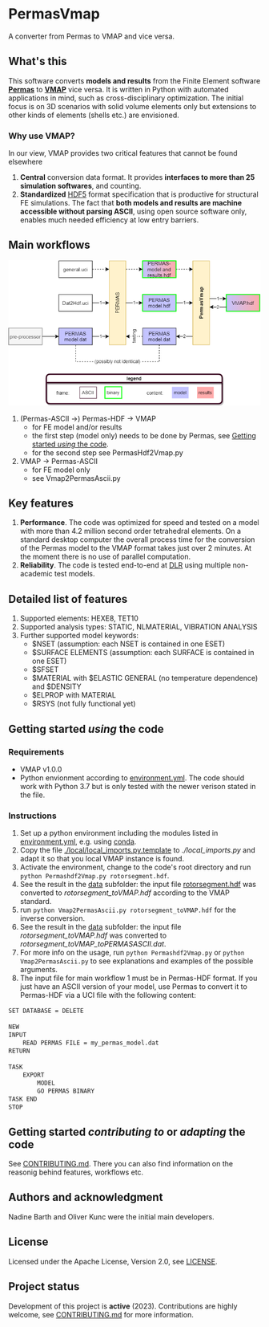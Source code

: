 # PermasVmap

A converter from Permas to VMAP and vice versa.

## What's this
This software converts **models and results** from the Finite Element software **[Permas](https://www.intes.de/?neue_sprache=en)** to **[VMAP](https://vmap.vorschau.ws.fraunhofer.de)** vice versa. It is written in Python with automated applications in mind, such as cross-disciplinary optimization. The initial focus is on 3D scenarios with solid volume elements only but extensions to other kinds of elements (shells etc.) are envisioned.

### Why use VMAP?
In our view, VMAP provides two critical features that cannot be found elsewhere
1. **Central** conversion data format. It provides **interfaces to more than 25 simulation softwares**, and counting.
2. **Standardized** [HDF5](https://www.hdfgroup.org/solutions/hdf5) format specification that is productive for structural FE simulations. The fact that **both models and results are machine accessible without parsing ASCII**, using open source software only, enables much needed efficiency at low entry barriers.
   
## Main workflows
![Main workflows](workflow.png)
1. (Permas-ASCII ->) Permas-HDF -> VMAP
   - for FE model and/or results
   - the first step (model only) needs to be done by Permas, see [Getting started _using_ the code](./README.md#getting-started-using-the-code).
   - for the second step see PermasHdf2Vmap.py
2. VMAP -> Permas-ASCII
   - for FE model only
   - see Vmap2PermasAscii.py

## Key features
1. **Performance**. The code was optimized for speed and tested on a model with more than 4.2 million second order tetrahedral elements. On a standard desktop computer the overall process time for the conversion of the Permas model to the VMAP format takes just over 2 minutes. At the moment there is no use of parallel computation.
2. **Reliability**. The code is tested end-to-end at [DLR](https://dlr.de) using multiple non-academic test models.

## Detailed list of features
1. Supported elements: HEXE8, TET10
2. Supported analysis types: STATIC, NLMATERIAL, VIBRATION ANALYSIS
3. Further supported model keywords:
   - $NSET (assumption: each NSET is contained in one ESET)
   - $SURFACE ELEMENTS (assumption: each SURFACE is contained in one ESET)
   - $SFSET
   - $MATERIAL with $ELASTIC GENERAL (no temperature dependence) and $DENSITY
   - $ELPROP with MATERIAL
   - $RSYS (not fully functional yet)

## Getting started _using_ the code

### Requirements
- VMAP v1.0.0
- Python envionment according to [environment.yml](./environment.yml). The code should work with Python 3.7 but is only tested with the newer verison stated in the file.

### Instructions
1. Set up a python environment including the modules listed in [environment.yml](./environment.yml), e.g. using [conda](https://conda.io).
2. Copy the file [./local/local_imports.py.template](local/local_imports.py.template) to _./local_imports.py_ and adapt it so that you local VMAP instance is found.
2. Activate the environment, change to the code's root directory and run `python Permashdf2Vmap.py rotorsegment.hdf`.
3. See the result in the [data](/data) subfolder: the input file [rotorsegment.hdf](/data/rotorsegment.hdf) was converted to _rotorsegment_toVMAP.hdf_ according to the VMAP standard.
4. run `python Vmap2PermasAscii.py rotorsegment_toVMAP.hdf` for the inverse conversion.
5. See the result in the [data](/data) subfolder: the input file _rotorsegment_toVMAP.hdf_ was converted to _rotorsegment_toVMAP_toPERMASASCII.dat_.
6. For more info on the usage, run `python Permashdf2Vmap.py` or `python Vmap2PermasAscii.py` to see explanations and examples of the possible arguments.
7. The input file for main workflow 1 must be in Permas-HDF format. If you just have an ASCII version of your model, use Permas to convert it to Permas-HDF via a UCI file with the following content:

```
SET DATABASE = DELETE

NEW
INPUT
	READ PERMAS FILE = my_permas_model.dat
RETURN

TASK
	EXPORT
		MODEL
		GO PERMAS BINARY
TASK END
STOP
```

## Getting started _contributing to_ or _adapting_ the code
See [CONTRIBUTING.md](CONTRIBUTING.md). There you can also find information on the reasonig behind features, workflows etc.

## Authors and acknowledgment
Nadine Barth and Oliver Kunc were the initial main developers.

## License
Licensed under the Apache License, Version 2.0, see [LICENSE](LICENSE).

## Project status
Development of this project is **active** (2023). Contributions are highly welcome, see [CONTRIBUTING.md](CONTRIBUTING.md) for more information.
